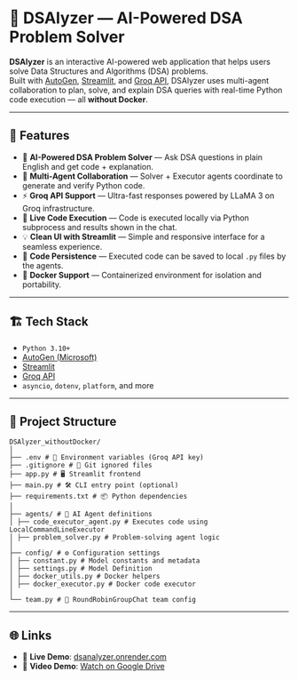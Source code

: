 # 🧠 DSAlyzer — AI-Powered DSA Problem Solver

**DSAlyzer** is an interactive AI-powered web application that helps users solve Data Structures and Algorithms (DSA) problems.  
Built with [AutoGen](https://github.com/microsoft/autogen), [Streamlit](https://streamlit.io/), and [Groq API](https://console.groq.com/), DSAlyzer uses multi-agent collaboration to plan, solve, and explain DSA queries with real-time Python code execution — all **without Docker**.

---

## 🚀 Features

- 🧠 **AI-Powered DSA Problem Solver** — Ask DSA questions in plain English and get code + explanation.  
- 🔁 **Multi-Agent Collaboration** — Solver + Executor agents coordinate to generate and verify Python code.  
- ⚡ **Groq API Support** — Ultra-fast responses powered by LLaMA 3 on Groq infrastructure.  
- 🧪 **Live Code Execution** — Code is executed locally via Python subprocess and results shown in the chat.  
- 💡 **Clean UI with Streamlit** — Simple and responsive interface for a seamless experience.  
- 📂 **Code Persistence** — Executed code can be saved to local `.py` files by the agents.  
- 🐳 **Docker Support** — Containerized environment for isolation and portability.  

---

## 🏗️ Tech Stack

- `Python 3.10+`  
- [AutoGen (Microsoft)](https://github.com/microsoft/autogen)  
- [Streamlit](https://streamlit.io/)  
- [Groq API](https://console.groq.com/)  
- `asyncio`, `dotenv`, `platform`, and more  

---

## 🧰 Project Structure
```
DSAlyzer_withoutDocker/
│
├── .env # 🔐 Environment variables (Groq API key)
├── .gitignore # 🚫 Git ignored files
├── app.py # 🖥️ Streamlit frontend
├── main.py # 🛠️ CLI entry point (optional)
├── requirements.txt # 📦 Python dependencies
│
├── agents/ # 🤖 AI Agent definitions
│ ├── code_executor_agent.py # Executes code using LocalCommandLineExecutor
│ ├── problem_solver.py # Problem-solving agent logic
│
├── config/ # ⚙️ Configuration settings
│ ├── constant.py # Model constants and metadata
│ ├── settings.py # Model Definition
│ ├── docker_utils.py # Docker helpers
│ ├── docker_executor.py # Docker code executor
│
└── team.py # 👥 RoundRobinGroupChat team config
```

---

## 🌐 Links

- 🔗 **Live Demo**: [dsanalyzer.onrender.com](https://dsanalyzer.onrender.com/)
- 🎥 **Video Demo**: [Watch on Google Drive](https://drive.google.com/file/d/1D0-xudIazWKbCx5BJy76s0m47XPiUenp/view?usp=sharing)
